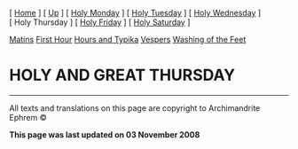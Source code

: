 \[ [Home](index.md) \] \[ [Up](holyweek.md) \] \[ [Holy Monday](holyMon.md) \] \[ [Holy Tuesday](holyTues.md) \] \[ [Holy Wednesday](holyWed.md) \] \[ Holy Thursday \] \[ [Holy Friday](holyFri.md) \] \[ [Holy Saturday](holy.md) \]

[Matins](HWThu-M.md)
[First Hour](HWThu01.md)
[Hours and Typika](HWThu-Hrs.md)
[Vespers](HWThu-Ves.md)
[Washing of the Feet](washing_of_the_feet.md)

HOLY AND GREAT THURSDAY
=======================

------------------------------------------------------------------------

All texts and translations on this page are copyright to
Archimandrite Ephrem ©

**This page was last updated on 03 November 2008**
